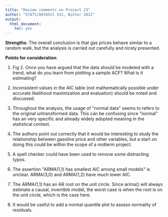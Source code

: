 ```yaml
---
title: "Review comments on Project 23"
author: "STATS/DATASCI 531, Winter 2022"
output:
  html_document:
    toc: yes
---
```


**Strengths**:  The overall conclusion is that gas prices behave similar to a random walk, but the analysis is carried out carefully and nicely presented.


**Points for consideration**:

1. Fig 2. Once you have argued that the data should be modeled with a trend, what do you learn from plotting a sample ACF? What is it estimating?

2. Inconsistent values in the AIC table (not mathematically possible under accurate likelihood maximization and evaluation) should be noted and discussed.

3. Throughout the analysis, the usage of "normal data" seems to refers to the original untransformed data. This can be confusing since "normal" has an very specific and already widely adopted meaning in the statistical context.

4. The authors point out correctly that it would be interesting to study the relationship between gasoline price and other variables, but a start on doing this could be within the scope of a midterm project. 

5. A spell checker could have been used to remove some distracting typos.

6. The assertion "ARMA(1,1) has smallest AIC among small models" is unclear. ARMA(3,0) and ARMA(1,2) have much lower AIC.

7. The ARMA(1,1) has an AR root on the unit circle. Since arima() will always estimate a causal, invertible model, the worst case is when the root is on the unit circle, which is the case here. 

8. It would be useful to add a normal quantile plot to assess normality of residuals.





